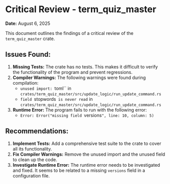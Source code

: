 # Critical Review - term_quiz_master

**Date:** August 6, 2025

This document outlines the findings of a critical review of the `term_quiz_master` crate.

## Issues Found:

1.  **Missing Tests:** The crate has no tests. This makes it difficult to verify the functionality of the program and prevent regressions.
2.  **Compiler Warnings:** The following warnings were found during compilation:
    *   `unused import: `toml`` in `crates/term_quiz_master/src/update_logic/run_update_command.rs`
    *   `field `stopwords` is never read` in `crates/term_quiz_master/src/update_logic/run_update_command.rs`
3.  **Runtime Error:** The program fails to run with the following error:
    *   `Error: Error("missing field `versions`", line: 10, column: 5)`

## Recommendations:

1.  **Implement Tests:** Add a comprehensive test suite to the crate to cover all its functionality.
2.  **Fix Compiler Warnings:** Remove the unused import and the unused field to clean up the code.
3.  **Investigate Runtime Error:** The runtime error needs to be investigated and fixed. It seems to be related to a missing `versions` field in a configuration file.
